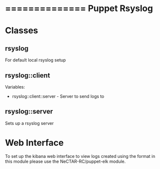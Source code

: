 ==============
Puppet Rsyslog
==============

Classes
=======

rsyslog
-------
For default local rsyslog setup

rsyslog::client
---------------

Variables:
 * rsyslog::client::server - Server to send logs to

rsyslog::server
---------------
Sets up a rsyslog server

Web Interface
=============

To set up the kibana web interface to view logs created using the format in
this module please use the NeCTAR-RC/puppet-elk module.
